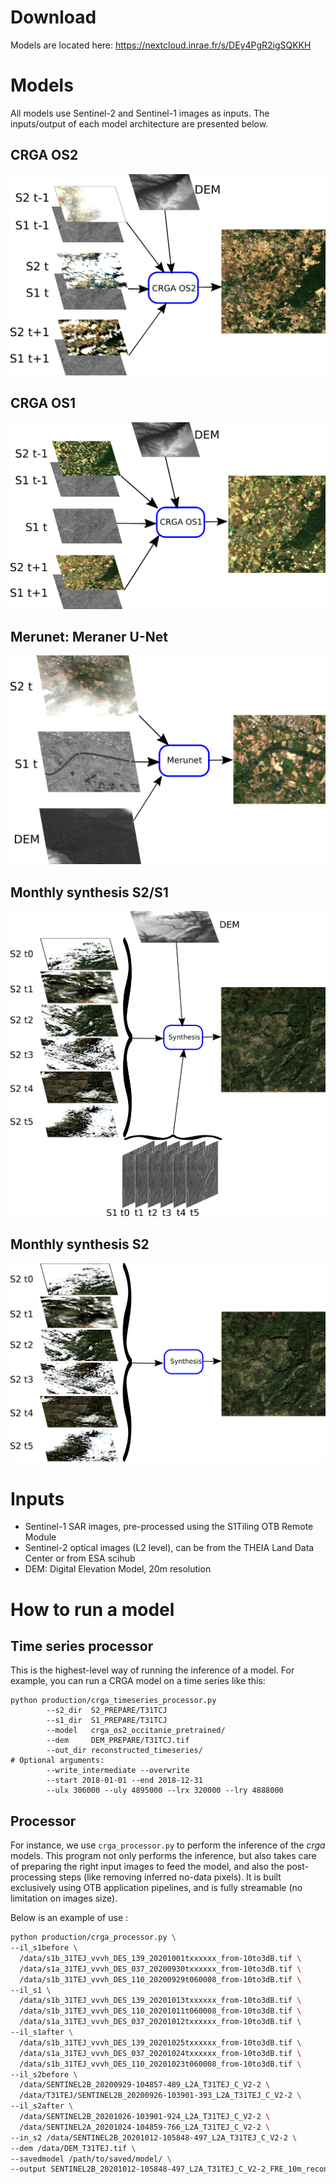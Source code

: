 # Download
Models are located here: https://nextcloud.inrae.fr/s/DEy4PgR2igSQKKH

# Models

All models use Sentinel-2 and Sentinel-1 images as inputs. The inputs/output of each model architecture are presented below.

## CRGA OS2
![](images/crga_os2_pretrained_model.png)


## CRGA OS1
![](images/crga_os1_pretrained_model.png)


## Merunet: Meraner U-Net
![](images/merunet_pretrained_model.png)


## Monthly synthesis S2/S1
![](images/monthly_synthesis_s2s1_pretrained_model.png)

## Monthly synthesis S2
![](images/monthly_synthesis_s2_pretrained_model.png)

# Inputs

- Sentinel-1 SAR images, pre-processed using the S1Tiling OTB Remote Module
- Sentinel-2 optical images (L2 level), can be from the THEIA Land Data Center or from ESA scihub
- DEM: Digital Elevation Model, 20m resolution

# How to run a model

## Time series processor
This is the highest-level way of running the inference of a model. For example, you can run a CRGA model on a time series like this:

```
python production/crga_timeseries_processor.py
        --s2_dir  S2_PREPARE/T31TCJ
        --s1_dir  S1_PREPARE/T31TCJ
        --model   crga_os2_occitanie_pretrained/
        --dem     DEM_PREPARE/T31TCJ.tif
        --out_dir reconstructed_timeseries/
# Optional arguments:
        --write_intermediate --overwrite
        --start 2018-01-01 --end 2018-12-31
        --ulx 306000 --uly 4895000 --lrx 320000 --lry 4888000
```

## Processor
For instance, we use `crga_processor.py` to perform the inference of the *crga* models.
This program not only performs the inference, but also takes care of preparing the right input images to feed the model, and also the post-processing steps (like removing inferred no-data pixels).
It is built exclusively using OTB application pipelines, and is fully streamable (no limitation on images size).

Below is an example of use : 

```bash
python production/crga_processor.py \
--il_s1before \
  /data/s1b_31TEJ_vvvh_DES_139_20201001txxxxxx_from-10to3dB.tif \
  /data/s1a_31TEJ_vvvh_DES_037_20200930txxxxxx_from-10to3dB.tif \
  /data/s1b_31TEJ_vvvh_DES_110_20200929t060008_from-10to3dB.tif \
--il_s1 \
  /data/s1b_31TEJ_vvvh_DES_139_20201013txxxxxx_from-10to3dB.tif \
  /data/s1b_31TEJ_vvvh_DES_110_20201011t060008_from-10to3dB.tif \
  /data/s1a_31TEJ_vvvh_DES_037_20201012txxxxxx_from-10to3dB.tif \
--il_s1after \
  /data/s1b_31TEJ_vvvh_DES_139_20201025txxxxxx_from-10to3dB.tif \
  /data/s1a_31TEJ_vvvh_DES_037_20201024txxxxxx_from-10to3dB.tif \
  /data/s1b_31TEJ_vvvh_DES_110_20201023t060008_from-10to3dB.tif \
--il_s2before \
  /data/SENTINEL2B_20200929-104857-489_L2A_T31TEJ_C_V2-2 \
  /data/T31TEJ/SENTINEL2B_20200926-103901-393_L2A_T31TEJ_C_V2-2 \
--il_s2after \
  /data/SENTINEL2B_20201026-103901-924_L2A_T31TEJ_C_V2-2 \
  /data/SENTINEL2A_20201024-104859-766_L2A_T31TEJ_C_V2-2 \
--in_s2 /data/SENTINEL2B_20201012-105848-497_L2A_T31TEJ_C_V2-2 \
--dem /data/DEM_T31TEJ.tif \
--savedmodel /path/to/saved/model/ \
--output SENTINEL2B_20201012-105848-497_L2A_T31TEJ_C_V2-2_FRE_10m_reconstructed.tif
```
